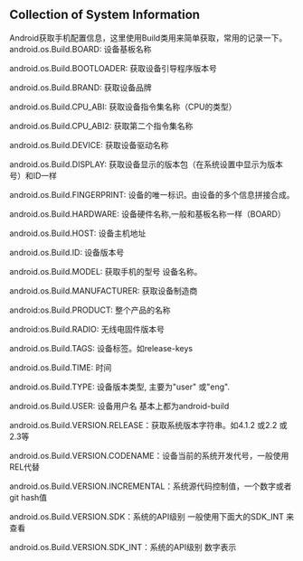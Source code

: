 ## Collection of System Information
Android获取手机配置信息，这里使用Build类用来简单获取，常用的记录一下。
android.os.Build.BOARD: 设备基板名称

android.os.Build.BOOTLOADER: 获取设备引导程序版本号

android.os.Build.BRAND: 获取设备品牌

android.os.Build.CPU_ABI: 获取设备指令集名称（CPU的类型）

android.os.Build.CPU_ABI2: 获取第二个指令集名称

android.os.Build.DEVICE: 获取设备驱动名称

android.os.Build.DISPLAY: 获取设备显示的版本包（在系统设置中显示为版本号）和ID一样

android.os.Build.FINGERPRINT: 设备的唯一标识。由设备的多个信息拼接合成。

android.os.Build.HARDWARE: 设备硬件名称,一般和基板名称一样（BOARD）

android.os.Build.HOST: 设备主机地址

android.os.Build.ID: 设备版本号

android.os.Build.MODEL: 获取手机的型号 设备名称。

android.os.Build.MANUFACTURER: 获取设备制造商

android:os.Build.PRODUCT: 整个产品的名称

android:os.Build.RADIO: 无线电固件版本号

android.os.Build.TAGS: 设备标签。如release-keys

android.os.Build.TIME: 时间

android.os.Build.TYPE: 设备版本类型, 主要为"user" 或"eng".

android.os.Build.USER: 设备用户名 基本上都为android-build

android.os.Build.VERSION.RELEASE：获取系统版本字符串。如4.1.2 或2.2 或2.3等

android.os.Build.VERSION.CODENAME：设备当前的系统开发代号，一般使用REL代替

android.os.Build.VERSION.INCREMENTAL：系统源代码控制值，一个数字或者git hash值

android.os.Build.VERSION.SDK：系统的API级别 一般使用下面大的SDK_INT 来查看

android.os.Build.VERSION.SDK_INT：系统的API级别 数字表示
